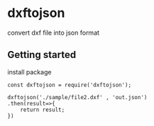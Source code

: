 # dxftojson
convert dxf file into json format

## Getting started

install package 

```
const dxftojson = require('dxftojson');

dxftojson('./sample/file2.dxf' , 'out.json')
.then(result=>{
    return result;  
})

```